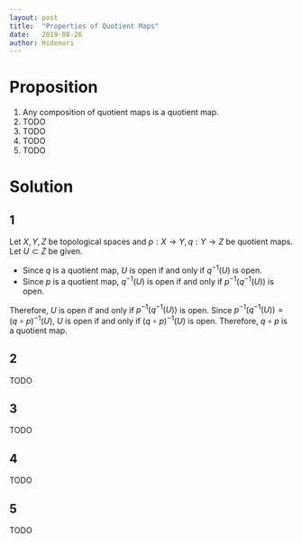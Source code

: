 ```yaml
---
layout: post
title:  "Properties of Quotient Maps"
date:   2019-08-26
author: Hidenori
---
```


# Proposition
1. Any composition of quotient maps is a quotient map.
1. TODO
1. TODO
1. TODO
1. TODO

# Solution
## 1
Let $X, Y, Z$ be topological spaces and $p: X \rightarrow Y, q: Y \rightarrow Z$ be quotient maps.
Let $U \subset Z$ be given.

* Since $q$ is a quotient map, $U$ is open if and only if $q^{-1}(U)$ is open.
* Since $p$ is a quotient map, $q^{-1}(U)$ is open if and only if $p^{-1}(q^{-1}(U))$ is open.

Therefore, $U$ is open if and only if $p^{-1}(q^{-1}(U))$ is open.
Since $p^{-1}(q^{-1}(U)) = (q \circ p)^{-1}(U)$, $U$ is open if and only if $(q \circ p)^{-1}(U)$ is open.
Therefore, $q \circ p$ is a quotient map.

## 2
TODO

## 3
TODO

## 4
TODO

## 5
TODO
